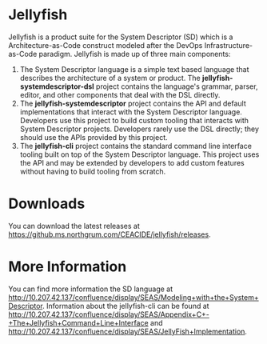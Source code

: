 # Jellyfish
Jellyfish is a product suite for the System Descriptor (SD) which is a Architecture-as-Code construct modeled after the
DevOps Infrastructure-as-Code paradigm.  Jellyfish is made up of three main components:

1.  The System Descriptor language is a simple text based language that describes the architecture of a system or
product.  The **jellyfish-systemdescriptor-dsl** project contains the language's grammar, parser, editor, and other
components that deal with the DSL directly.
1.  The **jellyfish-systemdescriptor** project contains the API and default implementations that interact with the 
System Descriptor language.  Developers use this project to build custom tooling that interacts with System Descriptor
projects.  Developers rarely use the DSL directly; they should use the APIs provided by this project.
1.  The **jellyfish-cli** project contains the standard command line interface tooling built on top of the System
Descriptor language.  This project uses the API and may be extended by developers to add custom features without having
to build tooling from scratch.  

# Downloads
You can download the latest releases at https://github.ms.northgrum.com/CEACIDE/jellyfish/releases.

# More Information
You can find more information the SD language at
http://10.207.42.137/confluence/display/SEAS/Modeling+with+the+System+Descriptor.  Information about
the jellyfish-cli can be found at http://10.207.42.137/confluence/display/SEAS/Appendix+C+-+The+Jellyfish+Command+Line+Interface
and http://10.207.42.137/confluence/display/SEAS/JellyFish+Implementation.